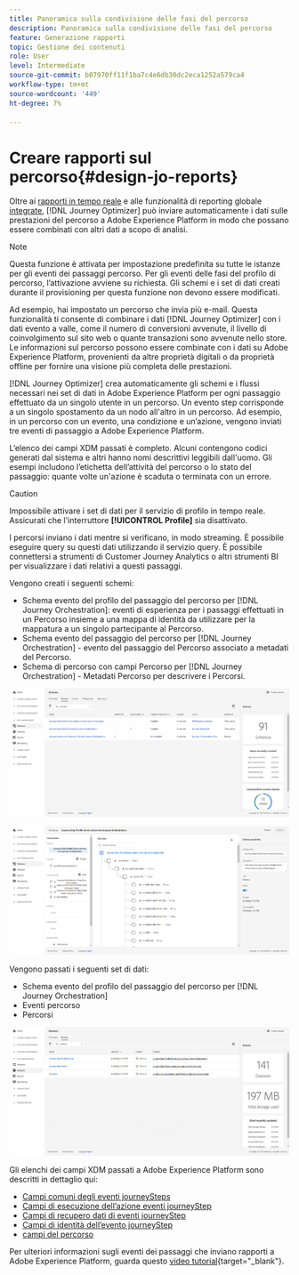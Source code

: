 ```yaml
---
title: Panoramica sulla condivisione delle fasi del percorso
description: Panoramica sulla condivisione delle fasi del percorso
feature: Generazione rapporti
topic: Gestione dei contenuti
role: User
level: Intermediate
source-git-commit: b07970ff11f1ba7c4e6db30dc2eca1252a579ca4
workflow-type: tm+mt
source-wordcount: '449'
ht-degree: 7%

---
```


# Creare rapporti sul percorso{#design-jo-reports}

Oltre ai [rapporti in tempo reale](live-report.md) e alle funzionalità di reporting globale [integrate](global-report.md), [!DNL Journey Optimizer] può inviare automaticamente i dati sulle prestazioni del percorso a Adobe Experience Platform in modo che possano essere combinati con altri dati a scopo di analisi.

>[!NOTE]
>
>Questa funzione è attivata per impostazione predefinita su tutte le istanze per gli eventi dei passaggi percorso. Per gli eventi delle fasi del profilo di percorso, l’attivazione avviene su richiesta. Gli schemi e i set di dati creati durante il provisioning per questa funzione non devono essere modificati.

Ad esempio, hai impostato un percorso che invia più e-mail. Questa funzionalità ti consente di combinare i dati [!DNL Journey Optimizer] con i dati evento a valle, come il numero di conversioni avvenute, il livello di coinvolgimento sul sito web o quante transazioni sono avvenute nello store. Le informazioni sul percorso possono essere combinate con i dati su Adobe Experience Platform, provenienti da altre proprietà digitali o da proprietà offline per fornire una visione più completa delle prestazioni.

[!DNL Journey Optimizer] crea automaticamente gli schemi e i flussi necessari nei set di dati in Adobe Experience Platform per ogni passaggio effettuato da un singolo utente in un percorso. Un evento step corrisponde a un singolo spostamento da un nodo all&#39;altro in un percorso. Ad esempio, in un percorso con un evento, una condizione e un’azione, vengono inviati tre eventi di passaggio a Adobe Experience Platform.

L’elenco dei campi XDM passati è completo. Alcuni contengono codici generati dal sistema e altri hanno nomi descrittivi leggibili dall&#39;uomo. Gli esempi includono l’etichetta dell’attività del percorso o lo stato del passaggio: quante volte un&#39;azione è scaduta o terminata con un errore.

>[!CAUTION]
>
>Impossibile attivare i set di dati per il servizio di profilo in tempo reale. Assicurati che l&#39;interruttore **[!UICONTROL Profile]** sia disattivato.

I percorsi inviano i dati mentre si verificano, in modo streaming. È possibile eseguire query su questi dati utilizzando il servizio query. È possibile connettersi a strumenti di Customer Journey Analytics o altri strumenti BI per visualizzare i dati relativi a questi passaggi.

Vengono creati i seguenti schemi:

* Schema evento del profilo del passaggio del percorso per [!DNL Journey Orchestration]: eventi di esperienza per i passaggi effettuati in un Percorso insieme a una mappa di identità da utilizzare per la mappatura a un singolo partecipante al Percorso.
* Schema evento del passaggio del percorso per [!DNL Journey Orchestration] - evento del passaggio del Percorso associato a metadati del Percorso.
* Schema di percorso con campi Percorso per [!DNL Journey Orchestration] - Metadati Percorso per descrivere i Percorsi.

![](../assets/sharing1.png)

![](../assets/sharing2.png)

Vengono passati i seguenti set di dati:

* Schema evento del profilo del passaggio del percorso per [!DNL Journey Orchestration]
* Eventi percorso
* Percorsi

![](../assets/sharing3.png)

Gli elenchi dei campi XDM passati a Adobe Experience Platform sono descritti in dettaglio qui:

* [Campi comuni degli eventi journeySteps](../reports/sharing-common-fields.md)
* [Campi di esecuzione dell’azione eventi journeyStep](../reports/sharing-execution-fields.md)
* [Campi di recupero dati di eventi journeyStep](../reports/sharing-fetch-fields.md)
* [Campi di identità dell’evento journeyStep](../reports/sharing-identity-fields.md)
* [campi del percorso](../reports/sharing-journey-fields.md)

Per ulteriori informazioni sugli eventi dei passaggi che inviano rapporti a Adobe Experience Platform, guarda questo [video tutorial](https://experienceleague.adobe.com/docs/journey-orchestration-learn/tutorials/reporting-step-events-to-adobe-experience-platform.html){target=&quot;_blank&quot;}.
